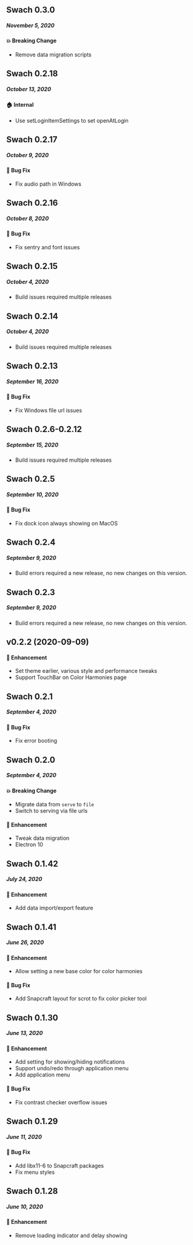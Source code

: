 ## Swach 0.3.0

##### November 5, 2020

#### 💥 Breaking Change
* Remove data migration scripts

## Swach 0.2.18

##### October 13, 2020

#### 🏠 Internal
* Use setLoginItemSettings to set openAtLogin

## Swach 0.2.17

##### October 9, 2020

#### 🐛 Bug Fix
* Fix audio path in Windows

## Swach 0.2.16

##### October 8, 2020

#### 🐛 Bug Fix
* Fix sentry and font issues

## Swach 0.2.15

##### October 4, 2020

* Build issues required multiple releases

## Swach 0.2.14

##### October 4, 2020

* Build issues required multiple releases

## Swach 0.2.13

##### September 16, 2020

#### 🐛 Bug Fix
* Fix Windows file url issues

## Swach 0.2.6-0.2.12

##### September 15, 2020

* Build issues required multiple releases

## Swach 0.2.5

##### September 10, 2020

#### 🐛 Bug Fix
* Fix dock icon always showing on MacOS

## Swach 0.2.4

##### September 9, 2020

* Build errors required a new release, no new changes on this version.

## Swach 0.2.3

##### September 9, 2020

* Build errors required a new release, no new changes on this version.

## v0.2.2 (2020-09-09)

#### 🚀 Enhancement
* Set theme earlier, various style and performance tweaks
* Support TouchBar on Color Harmonies page

## Swach 0.2.1

##### September 4, 2020

#### 🐛 Bug Fix
* Fix error booting

## Swach 0.2.0

##### September 4, 2020

#### 💥 Breaking Change
* Migrate data from `serve` to `file`
* Switch to serving via file urls

#### 🚀 Enhancement
* Tweak data migration
* Electron 10

## Swach 0.1.42

##### July 24, 2020

#### 🚀 Enhancement
* Add data import/export feature

## Swach 0.1.41

##### June 26, 2020

#### 🚀 Enhancement
* Allow setting a new base color for color harmonies

#### 🐛 Bug Fix
* Add Snapcraft layout for scrot to fix color picker tool

## Swach 0.1.30 

##### June 13, 2020

#### 🚀 Enhancement
* Add setting for showing/hiding notifications
* Support undo/redo through application menu
* Add application menu

#### 🐛 Bug Fix
* Fix contrast checker overflow issues

## Swach 0.1.29 

##### June 11, 2020

#### 🐛 Bug Fix
* Add libx11-6 to Snapcraft packages
* Fix menu styles

## Swach 0.1.28

##### June 10, 2020

#### 🚀 Enhancement
* Remove loading indicator and delay showing
